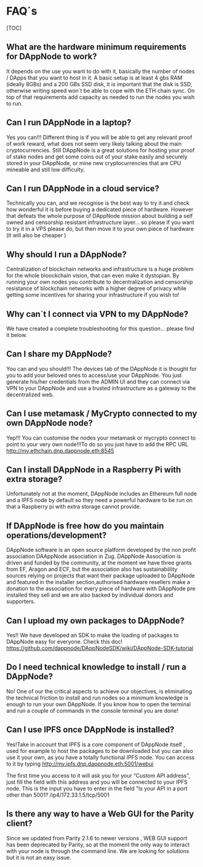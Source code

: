 # FAQ´s

[TOC]

## What are the hardware minimum requirements for DAppNode to work?

It depends on the use you want to do with it, basically the number of nodes / DApps that you want to host in it. A basic setup is at least 4 gbs RAM (ideally 8GBs) and a 200 GBs SSD disk, it is important that the disk is SSD, otherwise writing speed won´t be able to cope with the ETH chain sync. On top of that requirements add capacity as needed to run the nodes you wish to run.

## Can I run DAppNode in a laptop?

Yes you can!!! Different thing is if you will be able to get any relevant proof of work reward, what does not seem very likely talking about the main cryptocurrencies. Still DAppNode is a great solutions for hosting your proof of stake nodes and get some coins out of your stake easily and securely stored in your DAppNode, or mine new cryptocurrencies that are CPU mineable and still low difficulty.

## Can I run DAppNode in a cloud service?

Technically you can, and we recognise is the best way to try it and check how wonderful it is before buying a dedicated piece of hardware. However that defeats the whole purpose of DAppNode mission about building a self owned and censorship resistant infrastructure layer… so please if you want to try it in a VPS please do, but then move it to your own piece of hardware (it will also be cheaper )

## Why should I run a DAppNode?

Centralization of blockchain networks and infrastructure is a huge problem for the whole bloockchain vision, that can even make it dystopian. By running your own nodes you contribute to decentralization and censorship resistance of blockchain networks with a higher degree of privacy while getting some incentives for sharing your infrastructure if you wish to!

## Why can´t I connect via VPN to my DAppNode?

We have created a complete troubleshooting for this question… please find it below.

## Can I share my DAppNode?

You can and you should!!! The devices tab of the DAppNode it is thought for you to add your beloved ones to access/use your DAppNode. You just generate his/her credentials from the ADMIN UI and they can connect via VPN to your DAppNode and use a trusted infrastructure as a gateway to the decentralized web.

## Can I use metamask / MyCrypto connected to my own DAppNode node?

Yep!!! You can customise the nodes your metamask or mycrypto connect to point to your very own node!!!To do so you just have to add the RPC URL http://my.ethchain.dnp.dappnode.eth:8545

## Can I install DAppNode in a Raspberry Pi with extra storage?

Unfortunately not at the moment, DAppNode includes an Ethereum full node and a IPFS node by default so they need a powerful hardware to be run on that a Raspberry pi with extra storage cannot provide.

## If DAppNode is free how do you maintain operations/development?

DAppNode software is an open source platform developed by the non profit association DAAppNode association in Zug. DAppNode Association is driven and funded by the community, at the moment we have three grants from EF, Aragon and ECF, but the association also has sustainabiliity sources relying on projects that want their package uploaded to DAppNode and featured in the installer section,authorised hardware resellers make a donation to the association for every piece of hardware with DAppNode pre installed they sell and we are also backed by individual donors and supporters.

## Can I upload my own packages to DAppNode?

Yes!! We have developed an SDK to make the loading of packages to DAppNode easy for everyone. Check this doc! https://github.com/dappnode/DAppNodeSDK/wiki/DAppNode-SDK-tutorial

## Do I need technical knowledge to install / run a DAppNode?

No! One of our the critical aspects to achieve our objectives, is eliminating the technical friction to install and run nodes so a minimum knowledge is enough to run your own DAppNode. If you know how to open the terminal and run a couple of commands in the console terminal you are done!

## Can I use IPFS once DAppNode is installed?

Yes!Take in account that IPFS is a core component of DAppNode itself , used for example to host the packages to be downloaded but you can also use it your own, as you have a totally functional IPFS node. You can access to it by typing http://my.ipfs.dnp.dappnode.eth:5001/webui

The first time you access to it will ask you for your “Custom API address”, just fill the field with this address and you will be connected to your IPFS node. This is the input you have to enter in the field "Is your API in a port other than 5001?
/ip4/172.33.1.5/tcp/5001

## Is there any way to have a Web GUI for the Parity client?

Since we updated from Parity 2.1.6 to newer versions , WEB GUI support has been deprecated by Parity, so at the moment the only way to interact with your node is through the command line. We are looking for solutions but it is not an easy issue.
